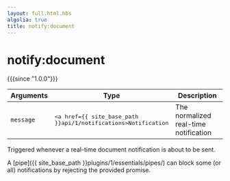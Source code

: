 ```yaml
---
layout: full.html.hbs
algolia: true
title: notify:document
---
```


# notify:document

{{{since "1.0.0"}}}

| Arguments | Type | Description |
|-----------|------|-------------|
| `message` | <pre><a href={{ site_base_path }}api/1/notifications>Notification</a></pre> | The normalized real-time notification |

Triggered whenever a real-time document notification is about to be sent.

A [pipe]({{ site_base_path }}plugins/1/essentials/pipes/) can block some (or all) notifications by rejecting the provided promise.
